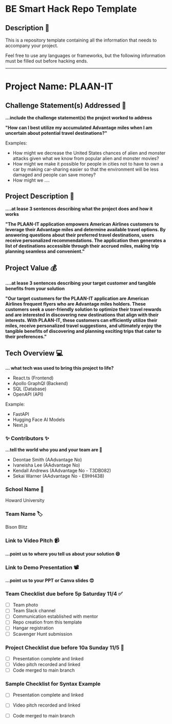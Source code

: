 # BE Smart Hack Repo Template

## Description 🚨 
This is a repository template containing all the information that needs to accompany your project.

Feel free to use any languages or frameworks, but the following information must be filled out before hacking ends.
___________
# Project Name: PLAAN-IT

## Challenge Statement(s) Addressed 🎯
**...include the challenge statement(s) the project worked to address**

**"How can I best utilize my accumulated Advantage miles when I am uncertain about potential travel destinations?"**

Examples:
* How might we decrease the United States chances of alien and monster attacks given what we know from popular alien and monster movies?
* How might we make it possible for people in cities not to have to own a car by making car-sharing easier so that the environment will be less damaged and people can save money?
* How might we ....

## Project Description 🤯
**....at lease 3 sentences describing what the project does and how it works**

**"The PLAAN-IT application empowers American Airlines customers to leverage their Advantage miles and determine available travel options. By answering questions about their preferred travel destinations, users receive personalized recommendations. The application then generates a list of destinations accessible through their accrued miles, making trip planning seamless and convenient."**

## Project Value 💰
**....at lease 3 sentences describing your target customer and tangible benefits from your solution**

**"Our target customers for the PLAAN-IT application are American Airlines frequent flyers who are Advantage miles holders. These customers seek a user-friendly solution to optimize their travel rewards and are interested in discovering new destinations that align with their interests. With PLAAN-IT, these customers can efficiently utilize their miles, receive personalized travel suggestions, and ultimately enjoy the tangible benefits of discovering and planning exciting trips that cater to their preferences."**


## Tech Overview 💻
**... what tech was used to bring this project to life?**

* React.ts (Frontend)
* Apollo GraphQl (Backend)
* SQL (Database)
* OpenAPI (API)

Example:
* FastAPI
* Hugging Face AI Models
* Next.js


### ✨ Contributors ✨
**...tell the world who you and your team are 🙂**
* Deontae Smith (AAdvantage No)
* Ivaneisha Lee (AAdvantage No)
* Kendall Andrews (AAdvantage No - T3DB082)
* Sekai Warner (AAdvantage No - E9HH438)

### School Name 🏫
Howard University

### Team Name 🏷
Bison Blitz

### Link to Video Pitch 📹
**...point us to where you tell us about your solution 😄**

### Link to Demo Presentation 📽
**...point us to your PPT or Canva slides 😍**

### Team Checklist due before 5p Saturday 11/4 ✅
- [ ] Team photo
- [ ] Team Slack channel
- [ ] Communication established with mentor
- [ ] Repo creation from this template
- [ ] Hangar registration
- [ ] Scavenger Hunt submission

### Project Checklist due before 10a Sunday 11/5 🏁
- [ ] Presentation complete and linked
- [ ] Video pitch recorded and linked
- [ ] Code merged to main branch

### Sample Checklist for Syntax Example 
- [ ] Presentation complete and linked
- [ ] Video pitch recorded and linked
- [ ] Code merged to main branch

